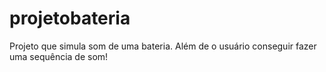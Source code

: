 # projetobateria
Projeto que simula som de uma bateria. Além de o usuário conseguir fazer uma sequência de som!
